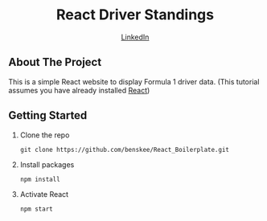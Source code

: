 <h1 align="center">React Driver Standings</h1>
<p align="center"><a href="https://www.linkedin.com/in/ben-skee-software-engineer/">LinkedIn</a>

## About The Project

This is a simple React website to display Formula 1 driver data. (This tutorial assumes you have already installed <a href="https://reactjs.org">React</a>)

## Getting Started

1. Clone the repo
    ```shell
    git clone https://github.com/benskee/React_Boilerplate.git
    ```

2. Install packages
    ```sh
    npm install
    ```

3. Activate React

    ```sh 
    npm start
    ```